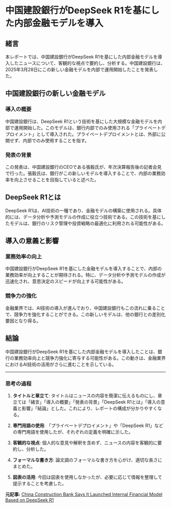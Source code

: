 # 中国建設銀行がDeepSeek R1を基にした内部金融モデルを導入

## 緒言

本レポートでは、中国建設銀行がDeepSeek R1を基にした内部金融モデルを導入したニュースについて、客観的な視点で要約し、分析する。中国建設銀行は、2025年3月28日にこの新しい金融モデルを内部で運用開始したことを発表した。

## 中国建設銀行の新しい金融モデル

### 導入の概要

中国建設銀行は、DeepSeek R1という技術を基にした大規模な金融モデルを内部で運用開始した。このモデルは、銀行内部でのみ使用される「プライベートデプロイメント」として導入された。プライベートデプロイメントとは、外部に公開せず、内部でのみ使用することを指す。

### 発表の背景

この発表は、中国建設銀行のCEOである張毅氏が、年次決算報告後の記者会見で行った。張毅氏は、銀行がこの新しいモデルを導入することで、内部の業務効率を向上させることを目指していると述べた。

## DeepSeek R1とは

DeepSeek R1は、AI技術の一種であり、金融モデルの構築に使用される。具体的には、データ分析や予測モデルの作成に役立つ技術である。この技術を基にしたモデルは、銀行のリスク管理や投資戦略の最適化に利用される可能性がある。

## 導入の意義と影響

### 業務効率の向上

中国建設銀行がDeepSeek R1を基にした金融モデルを導入することで、内部の業務効率が向上することが期待される。特に、データ分析や予測モデルの作成が迅速化され、意思決定のスピードが向上する可能性がある。

### 競争力の強化

金融業界では、AI技術の導入が進んでおり、中国建設銀行もこの流れに乗ることで、競争力を強化することができる。この新しいモデルは、他の銀行との差別化要因となり得る。

## 結論

中国建設銀行がDeepSeek R1を基にした内部金融モデルを導入したことは、銀行の業務効率向上と競争力強化に寄与する可能性がある。この動きは、金融業界におけるAI技術の活用がさらに進むことを示している。

---

### 思考の過程

1. **タイトルと章立て**: タイトルはニュースの内容を簡潔に伝えるものにし、章立ては「緒言」「導入の概要」「発表の背景」「DeepSeek R1とは」「導入の意義と影響」「結論」とした。これにより、レポートの構成が分かりやすくなる。

2. **専門用語の使用**: 「プライベートデプロイメント」や「DeepSeek R1」などの専門用語を使用したが、それぞれの定義を明確に示した。

3. **客観的な視点**: 個人的な意見や解釈を含めず、ニュースの内容を客観的に要約し、分析した。

4. **フォーマルな書き方**: 論文調のフォーマルな書き方を心がけ、適切な長さにまとめた。

5. **図表の活用**: 今回は図表を使用しなかったが、必要に応じて情報を整理して提示することを考慮した。

**元記事:** [China Construction Bank Says It Launched Internal Financial Model Based on DeepSeek R1](https://www.usnews.com/news/technology/articles/2025-03-28/china-construction-bank-says-it-launched-internal-financial-model-based-on-deepseek-r1)